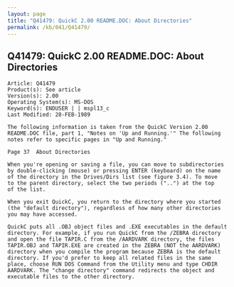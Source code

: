```yaml
---
layout: page
title: "Q41479: QuickC 2.00 README.DOC: About Directories"
permalink: /kb/041/Q41479/
---
```


## Q41479: QuickC 2.00 README.DOC: About Directories

	Article: Q41479
	Product(s): See article
	Version(s): 2.00
	Operating System(s): MS-DOS
	Keyword(s): ENDUSER | | mspl13_c
	Last Modified: 28-FEB-1989
	
	The following information is taken from the QuickC Version 2.00
	README.DOC file, part 1, "Notes on 'Up and Running.'" The following
	notes refer to specific pages in "Up and Running."
	
	Page 37  About Directories
	
	When you're opening or saving a file, you can move to subdirectories
	by double-clicking (mouse) or pressing ENTER (keyboard) on the name
	of the directory in the Drives/Dirs list (see figure 3.4). To move
	to the parent directory, select the two periods ("..") at the top
	of the list.
	
	When you exit QuickC, you return to the directory where you started
	(the "default directory"), regardless of how many other directories
	you may have accessed.
	
	QuickC puts all .OBJ object files and .EXE executables in the default
	directory. For example, if you run QuickC from the /ZEBRA directory
	and open the file TAPIR.C from the /AARDVARK directory, the files
	TAPIR.OBJ and TAPIR.EXE are created in the ZEBRA (NOT the AARDVARK)
	directory when you compile the program because ZEBRA is the default
	directory. If you'd prefer to keep all related files in the same
	place, choose RUN DOS Command from the Utility menu and type CHDIR
	AARDVARK. The "change directory" command redirects the object and
	executable files to the other directory.
